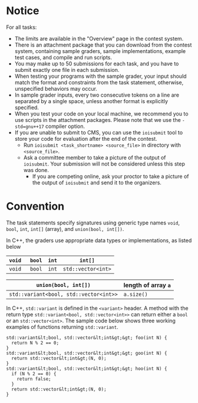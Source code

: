 # Notice

For all tasks:

* The limits are available in the "Overview" page in the contest system.
* There is an attachment package that you can download from the contest system, containing sample graders, sample implementations, example test cases, and compile and run scripts.
* You may make up to 50 submissions for each task, and you have to submit exactly one file in each submission.
* When testing your programs with the sample grader, your input should match the format and constraints from the task statement, otherwise, unspecified behaviors may occur.
* In sample grader inputs, every two consecutive tokens on a line are separated by a single space, unless another format is explicitly specified.
* When you test your code on your local machine, we recommend you to use scripts in the attachment packages. Please note that we use the `-std=gnu++17` compiler option.
* If you are unable to submit to CMS, you can use the `ioisubmit` tool to store your code for evaluation after the end of the contest.
  * Run `ioisubmit <task_shortname> <source_file>` in directory with `<source_file>`.
  * Ask a committee member to take a picture of the output of `ioisubmit`. Your submission will not be considered unless this step was done.
    * If you are competing online, ask your proctor to take a picture of the output of `ioisubmit` and send it to the organizers.

# Convention

The task statements specify signatures using generic type names `void`, `bool`, `int`, `int[]` (array), and `union(bool, int[])`.

In C++, the graders use appropriate data types or implementations, as listed below

| `void ` | `bool` | `int` | `int[]`            |
| ------- | ------ | ------| ------------------ |
| `void ` | `bool` | `int` | `std::vector<int>` |

| `union(bool, int[])`                   | length of array `a` |
| -------------------------------------- | ------------------- |
| `std::variant<bool, std::vector<int>>` | `a.size()`          |

In C++, `std::variant` is defined in the `<variant>` header.
A method with the return type `std::variant<bool, std::vector<int>>` can return either a `bool` or an `std::vector<int>`.
The sample code below shows three working examples of functions returning `std::variant`.

```
std::variant&lt;bool, std::vector&lt;int&gt;&gt; foo(int N) {
  return N % 2 == 0;
}
std::variant&lt;bool, std::vector&lt;int&gt;&gt; goo(int N) {
  return std::vector&lt;int&gt;(N, 0);
}
std::variant&lt;bool, std::vector&lt;int&gt;&gt; hoo(int N) {
  if (N % 2 == 0) {
    return false;
  }
  return std::vector&lt;int&gt;(N, 0);
}
```
